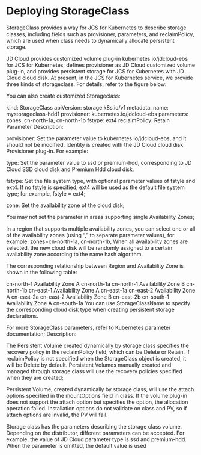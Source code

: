 
# Deploying StorageClass

StorageClass provides a way for JCS for Kubernetes to describe storage classes, including fields such as provisioner, parameters, and reclaimPolicy, which are used when class needs to dynamically allocate persistent storage.

JD Cloud provides customized volume plug-in kubernetes.io/jdcloud-ebs for JCS for Kubernetes, defines provisioner as JD Cloud customized volume plug-in, and provides persistent storage for JCS for Kubernetes with JD Cloud cloud disk. At present, in the JCS for Kubernetes service, we provide three kinds of storageclass. For details, refer to the figure below:





You can also create customized Storageclass:

kind: StorageClass
apiVersion: storage.k8s.io/v1
metadata:
  name: mystorageclass-hdd1
provisioner: kubernetes.io/jdcloud-ebs
parameters:
  zones: cn-north-1a, cn-north-1b
  fstype: ext4
reclaimPolicy: Retain
Parameter Description:

provisioner: Set the parameter value to kubernetes.io/jdcloud-ebs, and it should not be modified. Identity is created with the JD Cloud cloud disk Provisioner plug-in. For example:

type: Set the parameter value to ssd or premium-hdd, corresponding to JD Cloud SSD cloud disk and Premium Hdd cloud disk.

fstype: Set the file system type, with optional parameter values of fstyle and ext4. If no fstyle is specified, ext4 will be used as the default file system type; for example, fstyle = ext4;

zone: Set the availability zone of the cloud disk;

You may not set the parameter in areas supporting single Availability Zones;

In a region that supports multiple availability zones, you can select one or all of the availability zones (using “,” to separate parameter values), for example: zones=cn-north-1a, cn-north-1b, When all availability zones are selected, the new cloud disk will be randomly assigned to a certain availability zone according to the name hash algorithm.

The corresponding relationship between Region and Availability Zone is shown in the following table:

cn-north-1	Availability Zone A	cn-north-1a
cn-north-1	Availability Zone B	cn-north-1b
cn-east-1	Availability Zone A	cn-east-1a
cn-east-2	Availability Zone A	cn-east-2a
cn-east-2	Availability Zone B	cn-east-2b
cn-south-1	Availability Zone A	cn-south-1a
You can use StorageClassName to specify the corresponding cloud disk type when creating persistent storage declarations.

For more StorageClass parameters, refer to Kubernetes parameter documentation;
Description:

The Persistent Volume created dynamically by storage class specifies the recovery policy in the reclaimPolicy field, which can be Delete or Retain. If reclaimPolicy is not specified when the StorageClass object is created, it will be Delete by default.
Persistent Volumes manually created and managed through storage class will use the recovery policies specified when they are created;

Persistent Volume, created dynamically by storage class, will use the attach options specified in the mountOptions field in class. If the volume plug-in does not support the attach option but specifies the option, the allocation operation failed. Installation options do not validate on class and PV, so if attach options are invalid, the PV will fail.

Storage class has the parameters describing the storage class volume. Depending on the distributor, different parameters can be accepted. For example, the value of JD Cloud parameter type is ssd and premium-hdd. When the parameter is omitted, the default value is used

 